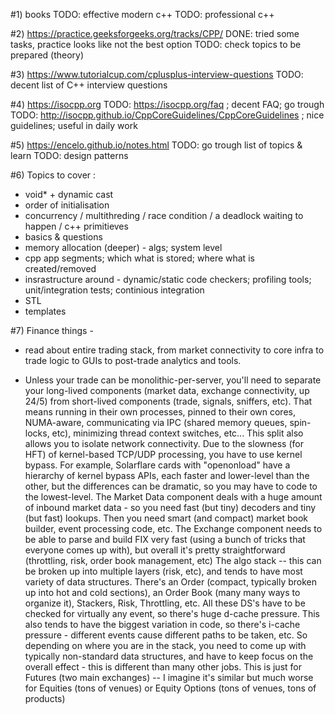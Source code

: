 #1) books
TODO: effective modern c++ 
TODO: professional c++

#2) https://practice.geeksforgeeks.org/tracks/CPP/
DONE: tried some tasks, practice looks like not the best option
TODO: check topics to be prepared (theory)

#3) https://www.tutorialcup.com/cplusplus-interview-questions
TODO: decent list of C++ interview questions

#4) https://isocpp.org
TODO: https://isocpp.org/faq ; decent FAQ; go trough
TODO: http://isocpp.github.io/CppCoreGuidelines/CppCoreGuidelines ; nice guidelines; useful in daily work

#5) https://encelo.github.io/notes.html
TODO: go trough list of topics & learn
TODO: design patterns

#6) Topics to cover :
- void* + dynamic cast
- order of initialisation
- concurrency / multithreding / race condition / a deadlock waiting to happen / c++ primitieves
- basics & questions
- memory allocation (deeper) - algs; system level
- cpp app segments; which what is stored; where what is created/removed
- insrastructure around - dynamic/static code checkers; profiling tools; unit/integration tests; continious integration
- STL
- templates

#7) Finance things -
- read about entire trading stack, from market connectivity to core infra to trade logic to GUIs to post-trade analytics and tools.

- Unless your trade can be monolithic-per-server, you'll need to separate your long-lived components (market data, exchange connectivity, up 24/5) from short-lived components (trade, signals, sniffers, etc). 
That means running in their own processes, pinned to their own cores, NUMA-aware, communicating via IPC (shared memory queues, spin-locks, etc), minimizing thread context switches, etc...
This split also allows you to isolate network connectivity. 
Due to the slowness (for HFT) of kernel-based TCP/UDP processing, you have to use kernel bypass. 
For example, Solarflare cards with "openonload" have a hierarchy of kernel bypass APIs, each faster and lower-level than the other, but the differences can be dramatic, so you may have to code to the lowest-level.
The Market Data component deals with a huge amount of inbound market data - so you need fast (but tiny) decoders and tiny (but fast) lookups. 
Then you need smart (and compact) market book builder, event processing code, etc.
The Exchange component needs to be able to parse and build FIX very fast (using a bunch of tricks that everyone comes up with), but overall it's pretty straightforward (throttling, risk, order book management, etc)
The algo stack -- this can be broken up into multiple layers (risk, etc), and tends to have most variety of data structures. 
There's an Order (compact, typically broken up into hot and cold sections), an Order Book (many many ways to organize it), Stackers, Risk, Throttling, etc. 
All these DS's have to be checked for virtually any event, so there's huge d-cache pressure. 
This also tends to have the biggest variation in code, so there's i-cache pressure - different events cause different paths to be taken, etc.
So depending on where you are in the stack, you need to come up with typically non-standard data structures, and have to keep focus on the overall effect - this is different than many other jobs.
This is just for Futures (two main exchanges) -- I imagine it's similar but much worse for Equities (tons of venues) or Equity Options (tons of venues, tons of products)





